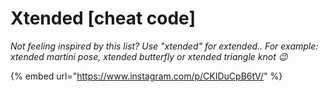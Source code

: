 # Xtended \[cheat code]

_Not feeling inspired by this list? Use "xtended" for extended.. For example: xtended martini pose, xtended butterfly or xtended triangle knot 😉_

{% embed url="https://www.instagram.com/p/CKIDuCpB6tV/" %}
